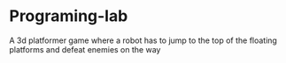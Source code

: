 # Programing-lab
A 3d platformer game where a robot has to jump to the top of the floating platforms and defeat enemies on the way
